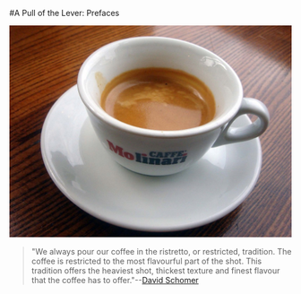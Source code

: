 #A Pull of the Lever: Prefaces

![Caffe Molinari](images/caffemolinari.jpg)

> "We always pour our coffee in the ristretto, or restricted, tradition. The coffee is restricted to the most flavourful part of the shot.  This tradition offers the heaviest shot, thickest texture and finest flavour that the coffee has to offer."--[David Schomer][ds]

[ds]: http://www.espressovivace.com/archives/9507scr.html
